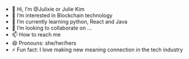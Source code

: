 - 👋 Hi, I’m @Julixie or Julie Kim
- 👀 I’m interested in Blockchain technology 
- 🌱 I’m currently learning python, React and Java
- 💞️ I’m looking to collaborate on ...
- 📫 How to reach me 
- 😄 Pronouns: she/her/hers
- ⚡ Fun fact: I love making new meaning connection in the tech industry 

<!---
Julixie/Julixie is a ✨ special ✨ repository because its `README.md` (this file) appears on your GitHub profile.
You can click the Preview link to take a look at your changes.
--->
